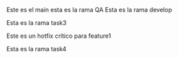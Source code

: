 Este es el main
esta es la rama QA
Esta es la rama develop









Esta es la rama task3




Este es un hotfix crítico para feature1




Esta es la rama task4



